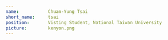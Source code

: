 ```yaml
---
name:           Chuan-Yung Tsai
short_name:     tsai
position:       Visting Student, National Taiwan University
picture:        kenyon.png
---
```

